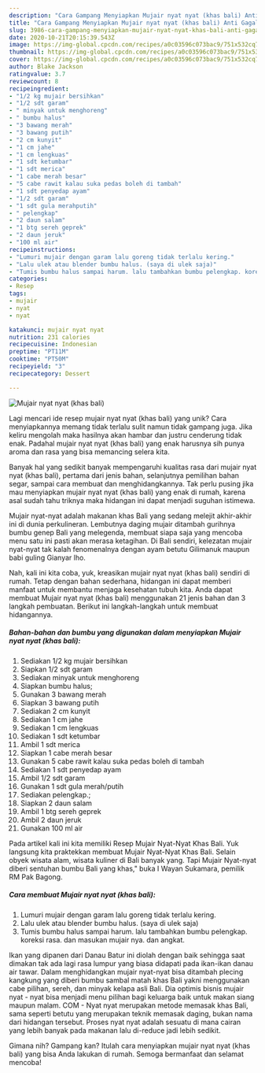 ```yaml
---
description: "Cara Gampang Menyiapkan Mujair nyat nyat (khas bali) Anti Gagal"
title: "Cara Gampang Menyiapkan Mujair nyat nyat (khas bali) Anti Gagal"
slug: 3986-cara-gampang-menyiapkan-mujair-nyat-nyat-khas-bali-anti-gagal
date: 2020-10-21T20:15:39.543Z
image: https://img-global.cpcdn.com/recipes/a0c03596c073bac9/751x532cq70/mujair-nyat-nyat-khas-bali-foto-resep-utama.jpg
thumbnail: https://img-global.cpcdn.com/recipes/a0c03596c073bac9/751x532cq70/mujair-nyat-nyat-khas-bali-foto-resep-utama.jpg
cover: https://img-global.cpcdn.com/recipes/a0c03596c073bac9/751x532cq70/mujair-nyat-nyat-khas-bali-foto-resep-utama.jpg
author: Blake Jackson
ratingvalue: 3.7
reviewcount: 8
recipeingredient:
- "1/2 kg mujair bersihkan"
- "1/2 sdt garam"
- " minyak untuk menghoreng"
- " bumbu halus"
- "3 bawang merah"
- "3 bawang putih"
- "2 cm kunyit"
- "1 cm jahe"
- "1 cm lengkuas"
- "1 sdt ketumbar"
- "1 sdt merica"
- "1 cabe merah besar"
- "5 cabe rawit kalau suka pedas boleh di tambah"
- "1 sdt penyedap ayam"
- "1/2 sdt garam"
- "1 sdt gula merahputih"
- " pelengkap"
- "2 daun salam"
- "1 btg sereh geprek"
- "2 daun jeruk"
- "100 ml air"
recipeinstructions:
- "Lumuri mujair dengan garam lalu goreng tidak terlalu kering."
- "Lalu ulek atau blender bumbu halus. (saya di ulek saja)"
- "Tumis bumbu halus sampai harum. lalu tambahkan bumbu pelengkap. koreksi rasa. dan masukan mujair nya. dan angkat."
categories:
- Resep
tags:
- mujair
- nyat
- nyat

katakunci: mujair nyat nyat 
nutrition: 231 calories
recipecuisine: Indonesian
preptime: "PT11M"
cooktime: "PT50M"
recipeyield: "3"
recipecategory: Dessert

---
```



![Mujair nyat nyat (khas bali)](https://img-global.cpcdn.com/recipes/a0c03596c073bac9/751x532cq70/mujair-nyat-nyat-khas-bali-foto-resep-utama.jpg)

Lagi mencari ide resep mujair nyat nyat (khas bali) yang unik? Cara menyiapkannya memang tidak terlalu sulit namun tidak gampang juga. Jika keliru mengolah maka hasilnya akan hambar dan justru cenderung tidak enak. Padahal mujair nyat nyat (khas bali) yang enak harusnya sih punya aroma dan rasa yang bisa memancing selera kita.

Banyak hal yang sedikit banyak mempengaruhi kualitas rasa dari mujair nyat nyat (khas bali), pertama dari jenis bahan, selanjutnya pemilihan bahan segar, sampai cara membuat dan menghidangkannya. Tak perlu pusing jika mau menyiapkan mujair nyat nyat (khas bali) yang enak di rumah, karena asal sudah tahu triknya maka hidangan ini dapat menjadi suguhan istimewa.

Mujair nyat-nyat adalah makanan khas Bali yang sedang melejit akhir-akhir ini di dunia perkulineran. Lembutnya daging mujair ditambah gurihnya bumbu genep Bali yang melegenda, membuat siapa saja yang mencoba menu satu ini pasti akan merasa ketagihan. Di Bali sendiri, kelezatan mujair nyat-nyat tak kalah fenomenalnya dengan ayam betutu Gilimanuk maupun babi guling Gianyar lho.


Nah, kali ini kita coba, yuk, kreasikan mujair nyat nyat (khas bali) sendiri di rumah. Tetap dengan bahan sederhana, hidangan ini dapat memberi manfaat untuk membantu menjaga kesehatan tubuh kita. Anda dapat membuat Mujair nyat nyat (khas bali) menggunakan 21 jenis bahan dan 3 langkah pembuatan. Berikut ini langkah-langkah untuk membuat hidangannya.

<!--inarticleads1-->

##### Bahan-bahan dan bumbu yang digunakan dalam menyiapkan Mujair nyat nyat (khas bali):

1. Sediakan 1/2 kg mujair bersihkan
1. Siapkan 1/2 sdt garam
1. Sediakan  minyak untuk menghoreng
1. Siapkan  bumbu halus;
1. Gunakan 3 bawang merah
1. Siapkan 3 bawang putih
1. Sediakan 2 cm kunyit
1. Sediakan 1 cm jahe
1. Sediakan 1 cm lengkuas
1. Sediakan 1 sdt ketumbar
1. Ambil 1 sdt merica
1. Siapkan 1 cabe merah besar
1. Gunakan 5 cabe rawit kalau suka pedas boleh di tambah
1. Sediakan 1 sdt penyedap ayam
1. Ambil 1/2 sdt garam
1. Gunakan 1 sdt gula merah/putih
1. Sediakan  pelengkap.;
1. Siapkan 2 daun salam
1. Ambil 1 btg sereh geprek
1. Ambil 2 daun jeruk
1. Gunakan 100 ml air


Pada artikel kali ini kita memiliki Resep Mujair Nyat-Nyat Khas Bali. Yuk langsung kita praktekkan membuat Mujair Nyat-Nyat Khas Bali. Selain obyek wisata alam, wisata kuliner di Bali banyak yang. Tapi Mujair Nyat-nyat diberi sentuhan bumbu Bali yang khas,&#34; buka I Wayan Sukamara, pemilik RM Pak Bagong. 

<!--inarticleads2-->

##### Cara membuat Mujair nyat nyat (khas bali):

1. Lumuri mujair dengan garam lalu goreng tidak terlalu kering.
1. Lalu ulek atau blender bumbu halus. (saya di ulek saja)
1. Tumis bumbu halus sampai harum. lalu tambahkan bumbu pelengkap. koreksi rasa. dan masukan mujair nya. dan angkat.


Ikan yang dipanen dari Danau Batur ini diolah dengan baik sehingga saat dimakan tak ada lagi rasa lumpur yang biasa didapati pada ikan-ikan danau air tawar. Dalam menghidangkan mujair nyat-nyat bisa ditambah plecing kangkung yang diberi bumbu sambal matah khas Bali yakni menggunakan cabe pilihan, sereh, dan minyak kelapa asli Bali. Dia optimis bisnis mujair nyat - nyat bisa menjadi menu pilihan bagi keluarga baik untuk makan siang maupun malam. COM - Nyat nyat merupakan metode memasak khas Bali, sama seperti betutu yang merupakan teknik memasak daging, bukan nama dari hidangan tersebut. Proses nyat nyat adalah sesuatu di mana cairan yang lebih banyak pada makanan lalu di-reduce jadi lebih sedikit. 

Gimana nih? Gampang kan? Itulah cara menyiapkan mujair nyat nyat (khas bali) yang bisa Anda lakukan di rumah. Semoga bermanfaat dan selamat mencoba!
